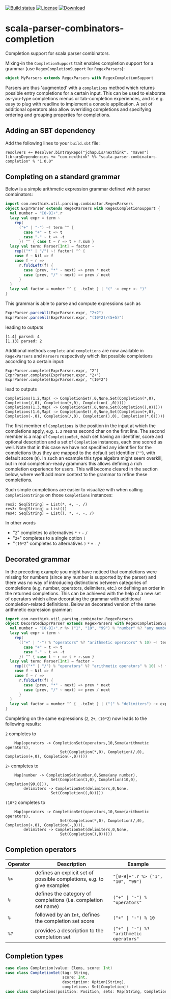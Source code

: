 [![Build status](https://api.travis-ci.org/jchapuis/scala-parser-combinators-completion.svg?branch=master)](https://travis-ci.org/jchapuis/scala-parser-combinators-completion)
[![License](https://img.shields.io/:license-MIT-blue.svg)](https://opensource.org/licenses/MIT)
[![Download](https://api.bintray.com/packages/jchapuis/nexthink/scala-parser-combinators-completion/images/download.svg) ](https://bintray.com/jchapuis/nexthink/scala-parser-combinators-completion/_latestVersion)

# scala-parser-combinators-completion
Completion support for scala parser combinators.

Mixing-in the `CompletionSupport` trait enables completion support for a grammar (use `RegexCompletionSupport` for `RegexParsers`):

```scala
object MyParsers extends RegexParsers with RegexCompletionSupport
```

Parsers are thus 'augmented' with a `completions` method which returns possible entry completions for a certain input. This can be used to elaborate as-you-type completions menus or tab-completion experiences, and is e.g. easy to plug with readline to implement a console application. 
A set of additional operators also allow overriding completions and specifying ordering and grouping properties for completions. 

## Adding an SBT dependency

Add the following lines to your `build.sbt` file:
 
 ```
 resolvers += Resolver.bintrayRepo("jchapuis/nexthink", "maven")
 libraryDependencies += "com.nexthink" %% "scala-parser-combinators-completion" % "1.0.0"
 ```

## Completing on a standard grammar
Below is a simple arithmetic expression grammar defined with parser combinators:

```scala
import com.nexthink.util.parsing.combinator.RegexParsers
object ExprParser extends RegexParsers with RegexCompletionSupport {
  val number = "[0-9]+".r
  lazy val expr = term ~
    rep(
      ("+" | "-") ~! term ^^ {
        case "+" ~ t => t
        case "-" ~ t => -t
      }) ^^ { case t ~ r => t + r.sum }
  lazy val term: Parser[Int] = factor ~
    rep(("*" | "/") ~! factor) ^^ {
    case f ~ Nil => f
    case f ~ r =>
      r.foldLeft(f) {
        case (prev, "*" ~ next) => prev * next
        case (prev, "/" ~ next) => prev / next
      }
  }
  lazy val factor = number ^^ { _.toInt } | "(" ~> expr <~ ")"
}
```
This grammar is able to parse and compute expressions such as 

```scala
ExprParser.parseAll(ExprParser.expr, "2+2")
ExprParser.parseAll(ExprParser.expr, "(10*2)/(5+5)")
```

leading to outputs

```
[1.4] parsed: 4
[1.13] parsed: 2
```

Additional methods `complete` and `completions` are now available in `RegexParsers` and `Parsers` respectively which list possible completions according to a certain input:
 
```
ExprParser.complete(ExprParser.expr, "2")
ExprParser.complete(ExprParser.expr, "2+")
ExprParser.complete(ExprParser.expr, "(10*2")
```

lead to outputs
```
Completions(1.2,Map( -> CompletionSet(,0,None,Set(Completion(*,0), Completion(/,0), Completion(+,0), Completion(-,0)))))
Completions(1.3,Map( -> CompletionSet(,0,None,Set(Completion((,0)))))
Completions(1.6,Map( -> CompletionSet(,0,None,Set(Completion(+,0), Completion(-,0), Completion(/,0), Completion(),0), Completion(*,0)))))
```

The first member of `Completions` is the position in the input at which the completions apply, e.g. `1.2` means second char on the first line. The second member is a map of `CompletionSet`, each set having an identifier, score and optional description and a set of `Completion` instances, each one scored as well. Note that in this case we have not specified any identifier for the completions thus they are mapped to the default set identifier (`""`), with default score (`0`). In such an example this type algebra might seem overkill, but in real completion-ready grammars this allows defining a rich completion experience for users. This will become cleared in the section below, where we'll add more context to the grammar to refine these completions. 
   
Such simple completions are easier to visualize with when calling `completionStrings` on those `Completions` instances:

```
res2: Seq[String] = List(*, +, -, /)
res3: Seq[String] = List(()
res4: Seq[String] = List(), *, +, -, /)
```

In other words
 * "`2`" completes to alternatives `*` `+` `-` `/`
 * "`2+`" completes to a single option  `(`
 * "`(10*2`" completes to alternatives `)` `*` `+` `-` `/`

## Decorated grammar

In the preceding example you might have noticed that completions were missing for numbers (since any number is supported by the parser) and there was no way of introducing distinctions between categories of completions (e.g. number, operators, delimiters, etc.) or defining an order in the returned completions.
This can be achieved with the help of a new set of operators which allow decorating the grammar with additional completion-related definitions. Below an decorated version of the same arithmetic expression grammar:

```scala
import com.nexthink.util.parsing.combinator.RegexParsers
object DecoratedExprParser extends RegexParsers with RegexCompletionSupport {
  val number = "[0-9]+".r %> ("1", "10", "99") % "number" %? "any number"
  lazy val expr = term ~
    rep(
      (("+" | "-") % "operators" %? "arithmetic operators" % 10) ~! term ^^ {
        case "+" ~ t => t
        case "-" ~ t => -t
      }) ^^ { case t ~ r => t + r.sum }
  lazy val term: Parser[Int] = factor ~
    rep((("*" | "/") % "operators" %? "arithmetic operators" % 10) ~! factor) ^^ {
    case f ~ Nil => f
    case f ~ r =>
      r.foldLeft(f) {
        case (prev, "*" ~ next) => prev * next
        case (prev, "/" ~ next) => prev / next
      }
  }
  lazy val factor = number ^^ { _.toInt } | ("(" % "delimiters") ~> expr <~ (")" % "delimiters")
}
```

Completing on the same expressions (`2`, `2+`, `(10*2`) now leads to the following results:

`2` completes to 
```Completions(1.2,
    Map(operators -> CompletionSet(operators,10,Some(arithmetic operators),
                        Set(Completion(*,0), Completion(/,0), Completion(+,0), Completion(-,0)))))
```

`2+` completes to 
```Completions(1.3,
    Map(number -> CompletionSet(number,0,Some(any number),
                    Set(Completion(1,0), Completion(10,0), Completion(99,0))), 
        delimiters -> CompletionSet(delimiters,0,None,
                    Set(Completion((,0)))))
```

`(10*2` completes to 
```Completions(1.6,
    Map(operators -> CompletionSet(operators,10,Some(arithmetic operators), 
                        Set(Completion(*,0), Completion(/,0), Completion(+,0), Completion(-,0))), 
        delimiters -> CompletionSet(delimiters,0,None,
                        Set(Completion(),0)))))
```

## Completion operators

|Operator|Description|Example|
|--------|-----------|-------|
|`%>`    |defines an explicit set of possible completions, e.g. to give examples|`"[0-9]+".r %> ("1", "10", "99")`|
|`%`     |defines the category of completions (i.e. completion set name)|<code>("+" &#124; "-") % "operators"</code>|
|`%`     |followed by an `Int`, defines the completion set score|<code>("+" &#124; "-") % 10</code>|
|`%?`    |provides a description to the completion set|<code>("+" &#124; "-") %? "arithmetic operators"</code>|   

## Completion types
```scala
case class Completion(value: Elems, score: Int)
case class CompletionSet(tag: String,
                         score: Int,
                         description: Option[String],
                         completions: Set[Completion])
case class Completions(position: Position, sets: Map[String, CompletionSet])
```
